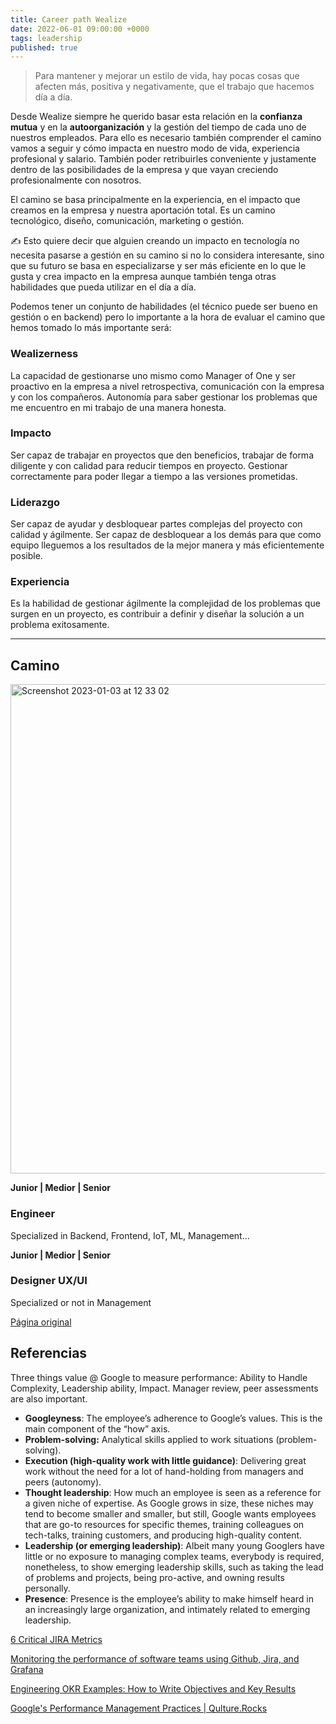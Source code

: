 ```yaml
---
title: Career path Wealize
date: 2022-06-01 09:00:00 +0000
tags: leadership
published: true
---
```


> Para mantener y mejorar un estilo de vida, hay pocas cosas que afecten más, positiva y negativamente, que el trabajo que hacemos día a día.

Desde Wealize siempre he querido basar esta relación en la **confianza mutua** y en la **autoorganización** y la gestión del tiempo de cada uno de nuestros empleados. Para ello es necesario también comprender el camino vamos a seguir y cómo impacta en nuestro modo de vida, experiencia profesional y salario. También poder retribuirles conveniente y justamente dentro de las posibilidades de la empresa y que vayan creciendo profesionalmente con nosotros.

El camino se basa principalmente en la experiencia, en el impacto que creamos en la empresa y nuestra aportación total. Es un camino tecnológico, diseño, comunicación, marketing o gestión.

<aside>
✍️ Esto quiere decir que alguien creando un impacto en tecnología no necesita pasarse a gestión en su camino si no lo considera interesante, sino que su futuro se basa en especializarse y ser más eficiente en lo que le gusta y crea impacto en la empresa aunque también tenga otras habilidades que pueda utilizar en el día a día.

Podemos tener un conjunto de habilidades (el técnico puede ser bueno en gestión o en backend) pero lo importante a la hora de evaluar el camino que hemos tomado lo más importante será:

</aside>


### **Wealizerness**

La capacidad de gestionarse uno mismo como Manager of One y ser proactivo en la empresa a nivel retrospectiva, comunicación con la empresa y con los compañeros. Autonomía para saber gestionar los problemas que me encuentro en mi trabajo de una manera honesta.


### **Impacto**

Ser capaz de trabajar en proyectos que den beneficios, trabajar de forma diligente y con calidad para reducir tiempos en proyecto. Gestionar correctamente para poder llegar a tiempo a las versiones prometidas.


### **Liderazgo**

Ser capaz de ayudar y desbloquear partes complejas del proyecto con calidad y ágilmente. Ser capaz de desbloquear a los demás para que como equipo lleguemos a los resultados de la mejor manera y más eficientemente posible.


### **Experiencia**

Es la habilidad de gestionar ágilmente la complejidad de los problemas que surgen en un proyecto, es contribuir a definir y diseñar la solución a un problema exitosamente.

---

## Camino

<img width="783" alt="Screenshot 2023-01-03 at 12 33 02" src="https://user-images.githubusercontent.com/488556/210350165-73ceda53-cfa8-4271-8cbc-cb3517bc1b49.png">

**Junior | Medior | Senior**

### Engineer

Specialized in Backend, Frontend, IoT, ML, Management...

**Junior | Medior | Senior**

### Designer UX/UI

Specialized or not in Management


[Página original](https://javaguirre.notion.site/Career-Path-dbd42b5a70394924a750eda0875c8448)

## Referencias

Three things value @ Google to measure performance: Ability to Handle Complexity, Leadership ability, Impact. Manager review, peer assessments are also important.

- **Googleyness**: The employee’s adherence to Google’s values. This is the main component of the “how” axis.
- **Problem-solving:** Analytical skills applied to work situations (problem-solving).
- **Execution (high-quality work with little guidance)**: Delivering great work without the need for a lot of hand-holding from managers and peers (autonomy).
- **Thought leadership**: How much an employee is seen as a reference for a given niche of expertise. As Google grows in size, these niches may tend to become smaller and smaller, but still, Google wants employees that are go-to resources for specific themes, training colleagues on tech-talks, training customers, and producing high-quality content.
- **Leadership (or emerging leadership)**: Albeit many young Googlers have little or no exposure to managing complex teams, everybody is required, nonetheless, to show emerging leadership skills, such as taking the lead of problems and projects, being pro-active, and owning results personally.
- **Presence**: Presence is the employee’s ability to make himself heard in an increasingly large organization, and intimately related to emerging leadership.

[6 Critical JIRA Metrics](https://medium.com/@serviceclarity/6-critical-jira-metrics-b443594d0d0e)

[Monitoring the performance of software teams using Github, Jira, and Grafana](https://itnext.io/monitoring-the-performance-of-software-teams-using-github-jira-and-grafana-42035b18eae6)

[Engineering OKR Examples: How to Write Objectives and Key Results](https://7geese.com/engineering-okr-examples/)

[Google's Performance Management Practices | Qulture.Rocks](https://qulture.rocks/en/blog/googles-performance-management-practices-part-1/)
